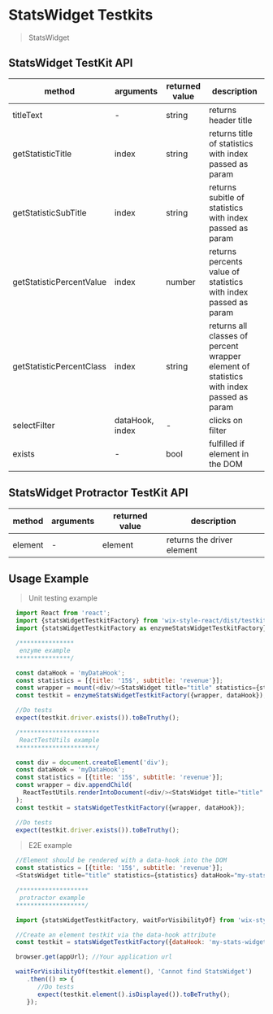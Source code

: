 # StatsWidget Testkits

> StatsWidget

## StatsWidget TestKit API

| method | arguments | returned value | description |
|--------|-----------|----------------|-------------|
| titleText| - | string | returns header title |
| getStatisticTitle| index | string | returns title of statistics with index passed as param |
| getStatisticSubTitle| index | string | returns subitle of statistics with index passed as param |
| getStatisticPercentValue| index | number | returns percents value of statistics with index passed as param |
| getStatisticPercentClass| index | string | returns all classes of percent wrapper element of statistics with index passed as param |
| selectFilter| dataHook, index| - | clicks on filter |
| exists| - | bool | fulfilled if element in the DOM |

## StatsWidget Protractor TestKit API

| method | arguments | returned value | description |
|--------|-----------|----------------|-------------|
| element| - | element | returns the driver element |

## Usage Example

> Unit testing example

```javascript
  import React from 'react';
  import {statsWidgetTestkitFactory} from 'wix-style-react/dist/testkit';
  import {statsWidgetTestkitFactory as enzymeStatsWidgetTestkitFactory} from 'wix-style-react/dist/testkit/enzyme';

  /***************
   enzyme example
  ***************/

  const dataHook = 'myDataHook';
  const statistics = [{title: '15$', subtitle: 'revenue'}];
  const wrapper = mount(<div/><StatsWidget title="title" statistics={statistics} dataHook={dataHook}/></div>);
  const testkit = enzymeStatsWidgetTestkitFactory({wrapper, dataHook});

  //Do tests
  expect(testkit.driver.exists()).toBeTruthy();

  /**********************
   ReactTestUtils example
  **********************/

  const div = document.createElement('div');
  const dataHook = 'myDataHook';
  const statistics = [{title: '15$', subtitle: 'revenue'}];
  const wrapper = div.appendChild(
    ReactTestUtils.renderIntoDocument(<div/><StatsWidget title="title" statistics={statistics} dataHook={dataHook}/></div>, {dataHook})
  );
  const testkit = statsWidgetTestkitFactory({wrapper, dataHook});

  //Do tests
  expect(testkit.driver.exists()).toBeTruthy();
```
> E2E example

```javascript
  //Element should be rendered with a data-hook into the DOM
  const statistics = [{title: '15$', subtitle: 'revenue'}];
  <StatsWidget title="title" statistics={statistics} dataHook="my-stats-widget"/>

  /*******************
   protractor example
  *******************/

  import {statsWidgetTestkitFactory, waitForVisibilityOf} from 'wix-style-react/dist/testkit/protractor';

  //Create an element testkit via the data-hook attribute
  const testkit = statsWidgetTestkitFactory({dataHook: 'my-stats-widget'});

  browser.get(appUrl); //Your application url

  waitForVisibilityOf(testkit.element(), 'Cannot find StatsWidget')
     .then(() => {
        //Do tests
        expect(testkit.element().isDisplayed()).toBeTruthy();
     });

```
